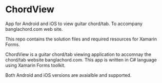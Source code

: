 # ChordView
App for Android and iOS to view guitar chord/tab. To accompany  banglachord.com web site.

This repo contains the solution files and required resources for Xamarin Forms.

ChordView is a guitar chord/tab viewing application to accomnay the chord/tab website banglachord.com.
This app is written in C# language using Xamarin Forms toolkit.

Both Android and iOS versions are avaialble and supported.


